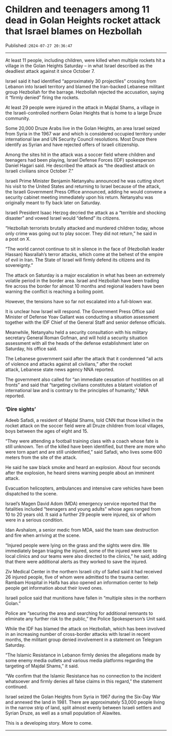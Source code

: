 # Children and teenagers among 11 dead in Golan Heights rocket attack that Israel blames on Hezbollah

Published :`2024-07-27 20:36:47`

---

At least 11 people, including children, were killed when multiple rockets hit a village in the Golan Heights Saturday – in what Israel described as the deadliest attack against it since October 7.

Israel said it had identified “approximately 30 projectiles” crossing from Lebanon into Israeli territory and blamed the Iran-backed Lebanese militant group Hezbollah for the barrage. Hezbollah rejected the accusation, saying it “firmly denied” firing the rockets.

At least 29 people were injured in the attack in Majdal Shams, a village in the Israeli-controlled northern Golan Heights that is home to a large Druze community.

Some 20,000 Druze Arabs live in the Golan Heights, an area Israel seized from Syria in the 1967 war and which is considered occupied territory under international law and UN Security Council resolutions. Most Druze there identify as Syrian and have rejected offers of Israeli citizenship.

Among the sites hit in the attack was a soccer field where children and teenagers had been playing, Israel Defense Forces (IDF) spokesperson Daniel Hagari said. He described the attack as “the deadliest attack on Israeli civilians since October 7.”

Israeli Prime Minister Benjamin Netanyahu announced he was cutting short his visit to the United States and returning to Israel because of the attack, the Israeli Government Press Office announced, adding he would convene a security cabinet meeting immediately upon his return. Netanyahu was originally meant to fly back later on Saturday.

Israeli President Isaac Herzog decried the attack as a “terrible and shocking disaster” and vowed Israel would “defend” its citizens.

“Hezbollah terrorists brutally attacked and murdered children today, whose only crime was going out to play soccer. They did not return,” he said in a post on X.

“The world cannot continue to sit in silence in the face of (Hezbollah leader Hassan) Nasrallah’s terror attacks, which come at the behest of the empire of evil in Iran. The State of Israel will firmly defend its citizens and its sovereignty.”

The attack on Saturday is a major escalation in what has been an extremely volatile period in the border area. Israel and Hezbollah have been trading fire across the border for almost 10 months and regional leaders have been warning the conflict is reaching a boiling point.

However, the tensions have so far not escalated into a full-blown war.

It is unclear how Israel will respond. The Government Press Office said Minister of Defense Yoav Gallant was conducting a situation assessment together with the IDF Chief of the General Staff and senior defense officials.

Meanwhile, Netanyahu held a security consultation with his military secretary General Roman Gofman, and will hold a security situation assessment with all the heads of the defense establishment later on Saturday, his office said.

The Lebanese government said after the attack that it condemned “all acts of violence and attacks against all civilians,” after the rocket attack, Lebanese state news agency NNA reported.

The government also called for “an immediate cessation of hostilities on all fronts” and said that “targeting civilians constitutes a blatant violation of international law and is contrary to the principles of humanity,” NNA reported.

### ‘Dire sights’

Adeeb Safadi, a resident of Majdal Shams, told CNN that those killed in the rocket attack on the soccer field were all Druze children from local villages, boys between the ages of eight and 15.

“They were attending a football training class with a coach whose fate is still unknown. Ten of the killed have been identified, but there are more who were torn apart and are still unidentified,” said Safadi, who lives some 600 meters from the site of the attack.

He said he saw black smoke and heard an explosion. About four seconds after the explosion, he heard sirens warning people about an imminent attack.

Evacuation helicopters, ambulances and intensive care vehicles have been dispatched to the scene.

Israel’s Magen David Adom (MDA) emergency service reported that the fatalities included “teenagers and young adults” whose ages ranged from 10 to 20 years old. It said a further 29 people were injured, six of whom were in a serious condition.

Idan Avshalom, a senior medic from MDA, said the team saw destruction and fire when arriving at the scene.

“Injured people were lying on the grass and the sights were dire. We immediately began triaging the injured, some of the injured were sent to local clinics and our teams were also directed to the clinics,” he said, adding that there were additional alerts as they worked to save the injured.

Ziv Medical Center in the northern Israeli city of Safed said it had received 26 injured people, five of whom were admitted to the trauma center. Rambam Hospital in Haifa has also opened an information center to help people get information about their loved ones.

Israeli police said that munitions have fallen in “multiple sites in the northern Golan.”

Police are “securing the area and searching for additional remnants to eliminate any further risk to the public,” the Police Spokesperson’s Unit said.

While the IDF has blamed the attack on Hezbollah, which has been involved in an increasing number of cross-border attacks with Israel in recent months, the militant group denied involvement in a statement on Telegram Saturday.

“The Islamic Resistance in Lebanon firmly denies the allegations made by some enemy media outlets and various media platforms regarding the targeting of Majdal Shams,” it said.

“We confirm that the Islamic Resistance has no connection to the incident whatsoever and firmly denies all false claims in this regard,” the statement continued.

Israel seized the Golan Heights from Syria in 1967 during the Six-Day War and annexed the land in 1981. There are approximately 53,000 people living in the narrow strip of land, split almost evenly between Israeli settlers and Syrian Druze, as well as a small population of Alawites.

This is a developing story. More to come.

---

